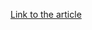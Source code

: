 [Link to the article](https://www.trendmicro.com/content/dam/trendmicro/global/en/research/23/-dridex-returns,-targets-macos-using-new-entry-method/iocs-dridex-returns-targets-macos-using-new-entry-method.txt)
